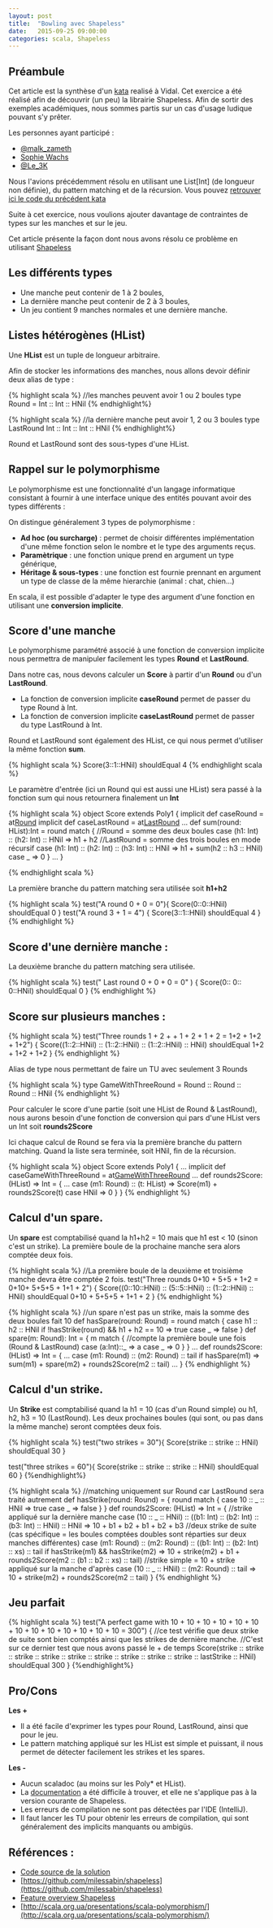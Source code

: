 ```yaml
---
layout: post
title:  "Bowling avec Shapeless"
date:   2015-09-25 09:00:00
categories: scala, Shapeless
---
```



Préambule
----------
Cet article est la synthèse d'un [kata](http://butunclebob.com/ArticleS.UncleBob.TheBowlingGameKata) realisé à Vidal.
Cet exercice a été réalisé  afin de découvrir (un peu) la librairie Shapeless.
Afin de sortir des exemples académiques, nous sommes partis sur un cas d'usage ludique pouvant s'y prêter.

Les personnes ayant participé :

* [@malk_zameth](https://twitter.com/malk_zameth)
* [Sophie Wachs](https://fr.linkedin.com/pub/sophie-wachs/64/9b9/528)
* [@Le_3K](https://twitter.com/Le_3K)


Nous l'avions précédemment résolu en utilisant une List[Int] (de longueur non définie), du pattern matching et de la récursion.
Vous pouvez [retrouver ici le code du précédent kata](https://gist.github.com/dgouyette/e10573e6a8a110e902a0)

Suite à cet exercice, nous  voulions ajouter davantage de contraintes de types sur les manches et sur le jeu.

Cet article présente la façon dont nous avons résolu ce problème en utilisant [Shapeless](https://github.com/milessabin/shapeless)

Les différents types
--------------------

* Une manche peut contenir de 1 à 2 boules,
* La dernière manche peut contenir de 2 à 3 boules,
* Un jeu contient 9 manches normales et une dernière manche.


Listes hétérogènes (HList)
------------------
Une **HList** est un tuple de longueur arbitraire.

Afin de stocker les informations des manches, nous allons devoir définir deux alias de type :

{% highlight scala %}
//les manches peuvent avoir 1 ou 2 boules
type Round = Int :: Int :: HNil
{% endhighlight%}

{% highlight scala %}
//la dernière manche peut avoir 1, 2 ou 3 boules
type LastRound  Int :: Int :: Int :: HNil
{% endhighlight%}

Round et LastRound sont des sous-types d'une HList.

Rappel sur le polymorphisme
----------------------------------------------

Le polymorphisme est une fonctionnalité d'un langage informatique consistant à fournir à une interface unique des entités pouvant avoir des types différents :

On distingue généralement 3 types de polymorphisme :

* **Ad hoc (ou surcharge)** : permet de choisir différentes implémentation d'une même fonction selon le nombre et le type des arguments reçus.
* **Paramètrique**  : une  fonction unique prend en argument un type générique,
* **Héritage & sous-types** : une fonction est fournie prennant en argument un type de classe de la même hierarchie (animal :  chat, chien...)  

En scala, il est possible d'adapter le type des argument d'une fonction en utilisant une **conversion implicite**.


Score d'une manche
-------------------------------

Le polymorphisme paramétré associé à une fonction de conversion implicite nous permettra de manipuler facilement les types **Round** et **LastRound**.

Dans notre cas, nous devons calculer un **Score** à partir d'un **Round** ou d'un **LastRound**.

* La fonction de conversion implicite **caseRound**  permet de passer du type Round  à Int.
* La fonction de conversion implicite **caseLastRound**  permet de passer du type LastRound  à Int.

Round et LastRound sont également des HList, ce qui nous permet d'utiliser la même fonction **sum**.

{% highlight scala  %}
  Score(3::1::HNil) shouldEqual 4
{% endhighlight scala %}

Le paramètre d'entrée (ici un Round qui est aussi une HList) sera passé à la fonction sum qui nous retournera finalement un **Int**

{% highlight scala  %}
object Score extends Poly1 {
   implicit def caseRound = at[Round](sum)
   implicit def caseLastRound = at[LastRound](sum)
   ...
   def sum(round: HList):Int = round match {
        //Round = somme des deux boules
        case (h1: Int) :: (h2: Int) :: HNil => h1 + h2
        //LastRound = somme des trois boules en mode récursif
        case (h1: Int) :: (h2: Int) :: (h3: Int) :: HNil => h1 + sum(h2 :: h3 :: HNil)
        case _ => 0
     }
    ...
 }

{% endhighlight scala %}

La première branche du pattern matching sera utilisée soit **h1+h2**

{% highlight scala  %}
test("A round  0 + 0  = 0"){
  Score(0::0::HNil) shouldEqual 0
}
test("A  round 3 + 1  =  4") {
  Score(3::1::HNil) shouldEqual 4
}
{% endhighlight %}

Score d'une dernière manche :
-------------------------------
La deuxième branche du pattern matching sera utilisée.

{% highlight scala  %}
test(" Last round 0 + 0 + 0 = 0" ) {
  Score(0:: 0:: 0::HNil) shouldEqual 0
}
{% endhighlight %}

Score sur plusieurs manches :
-------------------------------

{% highlight scala  %}
test("Three rounds 1 + 2 +  + 1 +  2  +  1 + 2 =  1+2 + 1+2 + 1+2") {
  Score((1::2::HNil) :: (1::2::HNil) :: (1::2::HNil) :: HNil) shouldEqual 1+2 + 1+2 + 1+2
}
{% endhighlight %}

Alias de type nous permettant de faire un TU avec seulement 3 Rounds

{% highlight scala  %}
type GameWithThreeRound = Round :: Round :: Round :: HNil
{% endhighlight %}


Pour calculer le score d'une partie (soit une HList de Round & LastRound), nous aurons besoin d'une fonction de conversion qui pars d'une HList vers un Int soit **rounds2Score**

Ici chaque calcul de Round se fera via la première branche du pattern matching. Quand la liste sera terminée, soit HNil, fin de la récursion.

{% highlight scala  %}
object Score extends Poly1 {
...
implicit def caseGameWithThreeRound = at[GameWithThreeRound](rounds2Score)
...
def rounds2Score: (HList) => Int = {
        ...
        case (m1: Round) :: (t: HList) => Score(m1) + rounds2Score(t)
        case HNil => 0
     }
}
{% endhighlight %}


Calcul d'un spare.
------------------

Un **spare** est comptabilisé quand la h1+h2 = 10 mais que h1 est < 10 (sinon c'est un strike).
La première boule de la prochaine manche sera alors comptée deux fois.


{% highlight scala  %}
//La première boule de la deuxième et troisième manche devra être comptée 2 fois.
test("Three rounds  0+10 + 5+5 +  1+2  =  0+10+ 5+5+5 + 1+1 + 2") {
    Score((0::10::HNil) :: (5::5::HNil) :: (1::2::HNil) :: HNil) shouldEqual 0+10 + 5+5+5 + 1+1 + 2
  }
{% endhighlight %}


{% highlight scala  %}
//un spare n'est pas un strike, mais la somme des deux boules fait 10
def hasSpare(round: Round) = round match {
        case h1 :: h2 :: HNil if !hasStrike(round) && h1 + h2 == 10 => true
        case _ => false
}
def spare(m: Round): Int = {
    m match {
      //compte la première boule une fois (Round & LastRound)
      case (a:Int)::_ => a
      case _ => 0
    }
}
...
def rounds2Score: (HList) => Int = {
        ...
        case (m1: Round) :: (m2: Round) :: tail if hasSpare(m1) => sum(m1) + spare(m2) + rounds2Score(m2 :: tail)
        ...
}
{% endhighlight %}

Calcul d'un strike.
------------------

Un **Strike** est comptabilisé quand la h1 = 10 (cas d'un Round simple) ou h1, h2, h3 = 10 (LastRound).
Les deux prochaines boules (qui sont, ou pas dans la même manche) seront comptées deux fois.

{% highlight scala %}
test("two strikes = 30"){
  Score(strike :: strike :: HNil) shouldEqual 30
}

test("three strikes = 60"){
  Score(strike :: strike ::  strike ::  HNil) shouldEqual 60
}
{%endhighlight%}

{% highlight scala  %}
//matching uniquement sur Round car LastRound sera traité autrement
def hasStrike(round: Round) = {
        round match {
           case 10 :: _ :: HNil => true
           case _ => false
        }
}
def rounds2Score: (HList) => Int = {
        //strike appliqué sur la dernière manche
        case (10 :: _ :: HNil) :: ((b1: Int) :: (b2: Int) :: (b3: Int) :: HNil) :: HNil => 10 + b1 + b2   +   b1 + b2 + b3
        //deux strike de suite (cas spécifique = les boules comptées doubles sont réparties sur deux manches différentes)
        case (m1: Round) :: (m2: Round) :: ((b1: Int) :: (b2: Int) :: xs) :: tail if hasStrike(m1) && hasStrike(m2) => 10 + strike(m2) + b1 + rounds2Score(m2 :: (b1 :: b2 :: xs) :: tail)
        //strike simple = 10 + strike appliqué sur la manche d'après
        case (10 :: _ :: HNil) :: (m2: Round) :: tail => 10 + strike(m2) + rounds2Score(m2 :: tail)
     }
{% endhighlight %}


Jeu parfait
----------

{% highlight scala  %}
test("A perfect game with 10 + 10 + 10 + 10 + 10 + 10 + 10 + 10 + 10 + 10 + 10 + 10 + 10 = 300") {
    //ce test vérifie que deux strike de suite sont bien comptés ainsi que les strikes de dernière manche.
    //C'est sur ce dernier test que nous avons passé le + de temps
    Score(strike :: strike :: strike :: strike :: strike :: strike :: strike :: strike :: strike  :: lastStrike :: HNil) shouldEqual 300
}
{%endhighlight%}


Pro/Cons
-----------

**Les +**

* Il a été facile d'exprimer les types pour Round, LastRound, ainsi que pour le jeu.
* Le pattern matching appliqué sur les HList est simple et puissant, il nous permet de détecter facilement les strikes et les spares.

**Les -**

* Aucun scaladoc (au moins sur les Poly* et HList).
* La [documentation](https://github.com/milessabin/shapeless/wiki/Feature-overview:-shapeless-2.0.0) a été difficile à trouver, et elle ne s'applique pas à la version courante de Shapeless.
* Les erreurs de compilation ne sont pas détectées par l'IDE (IntelliJ).
* Il faut lancer les TU pour obtenir les erreurs de compilation, qui sont généralement des implicits manquants ou ambigüs.



Références :
-----------
* [Code source de la solution](https://gist.github.com/dgouyette/bbf941d34e1a14c901ea)
* [https://github.com/milessabin/shapeless](https://github.com/milessabin/shapeless)
* [Feature overview Shapeless](https://github.com/milessabin/shapeless/wiki/Feature-overview:-shapeless-2.0.0)
* [http://scala.org.ua/presentations/scala-polymorphism/](http://scala.org.ua/presentations/scala-polymorphism/)
